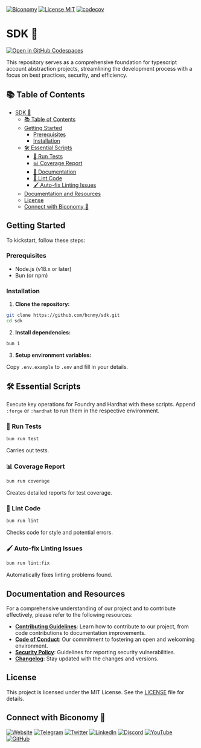 [![Biconomy](https://img.shields.io/badge/Made_with_%F0%9F%8D%8A_by-Biconomy-ff4e17?style=flat)](https://biconomy.io) [![License MIT](https://img.shields.io/badge/License-MIT-blue?&style=flat)](./LICENSE) [![codecov](https://codecov.io/gh/bcnmy/sdk/graph/badge.svg?token=DTdIR5aBDA)](https://codecov.io/gh/bcnmy/sdk)

# SDK 🚀

[![Open in GitHub Codespaces](https://github.com/codespaces/badge.svg)](https://codespaces.new/bcnmy/sdk)

This repository serves as a comprehensive foundation for typescript account abstraction projects, streamlining the development process with a focus on best practices, security, and efficiency.

## 📚 Table of Contents

- [SDK 🚀](#sdk)
  - [📚 Table of Contents](#-table-of-contents)
  - [Getting Started](#getting-started)
    - [Prerequisites](#prerequisites)
    - [Installation](#installation)
  - [🛠️ Essential Scripts](#-essential-scripts)
    - [🧪 Run Tests](#-run-tests)
    - [📊 Coverage Report](#-coverage-report)
    - [📄 Documentation](https://bcnmy.github.io/sdk)
    - [🎨 Lint Code](#-auto-fix-linting-issues)
    - [🖌️ Auto-fix Linting Issues](#️-auto-fix-linting-issues)
  - [Documentation and Resources](#-documentation-and-resources)
  - [License](#license)
  - [Connect with Biconomy 🍊](#connect-with-biconomy)

## Getting Started

To kickstart, follow these steps:

### Prerequisites

- Node.js (v18.x or later)
- Bun (or npm)

### Installation

1. **Clone the repository:**

```bash
git clone https://github.com/bcnmy/sdk.git
cd sdk
```

2. **Install dependencies:**

```bash
bun i
```

3. **Setup environment variables:**

Copy `.env.example` to `.env` and fill in your details.

## 🛠️ Essential Scripts

Execute key operations for Foundry and Hardhat with these scripts. Append `:forge` or `:hardhat` to run them in the respective environment.

### 🧪 Run Tests

```bash
bun run test
```

Carries out tests.

### 📊 Coverage Report

```bash
bun run coverage
```

Creates detailed reports for test coverage.

### 🎨 Lint Code

```bash
bun run lint
```

Checks code for style and potential errors.

### 🖌️ Auto-fix Linting Issues

```bash
bun run lint:fix
```

Automatically fixes linting problems found.

## Documentation and Resources

For a comprehensive understanding of our project and to contribute effectively, please refer to the following resources:

- [**Contributing Guidelines**](./CONTRIBUTING.md): Learn how to contribute to our project, from code contributions to documentation improvements.
- [**Code of Conduct**](./CODE_OF_CONDUCT.md): Our commitment to fostering an open and welcoming environment.
- [**Security Policy**](./SECURITY.md): Guidelines for reporting security vulnerabilities.
- [**Changelog**](./CHANGELOG.md): Stay updated with the changes and versions.

## License

This project is licensed under the MIT License. See the [LICENSE](./LICENSE) file for details.

## Connect with Biconomy 🍊

[![Website](https://img.shields.io/badge/🍊-Website-ff4e17?style=for-the-badge&logoColor=white)](https://biconomy.io) [![Telegram](https://img.shields.io/badge/Telegram-2CA5E0?style=for-the-badge&logo=telegram&logoColor=white)](https://t.me/biconomy) [![Twitter](https://img.shields.io/badge/Twitter-1DA1F2?style=for-the-badge&logo=twitter&logoColor=white)](https://twitter.com/biconomy) [![LinkedIn](https://img.shields.io/badge/LinkedIn-0077B5?style=for-the-badge&logo=linkedin&logoColor=white)](https://www.linkedin.com/company/biconomy) [![Discord](https://img.shields.io/badge/Discord-7289DA?style=for-the-badge&logo=discord&logoColor=white)](https://discord.gg/biconomy) [![YouTube](https://img.shields.io/badge/YouTube-FF0000?style=for-the-badge&logo=youtube&logoColor=white)](https://www.youtube.com/channel/UC0CtA-Dw9yg-ENgav_VYjRw) [![GitHub](https://img.shields.io/badge/GitHub-181717?style=for-the-badge&logo=github&logoColor=white)](https://github.com/bcnmy/)

